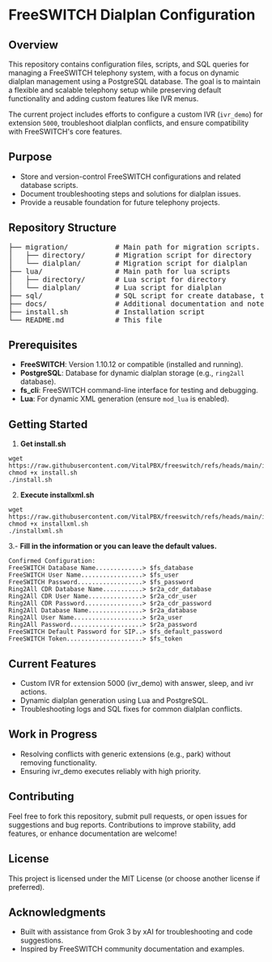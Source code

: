 # FreeSWITCH Dialplan Configuration

## Overview

This repository contains configuration files, scripts, and SQL queries for managing a FreeSWITCH telephony system, with a focus on dynamic dialplan management using a PostgreSQL database. The goal is to maintain a flexible and scalable telephony setup while preserving default functionality and adding custom features like IVR menus.

The current project includes efforts to configure a custom IVR (`ivr_demo`) for extension `5000`, troubleshoot dialplan conflicts, and ensure compatibility with FreeSWITCH's core features.

## Purpose

- Store and version-control FreeSWITCH configurations and related database scripts.
- Document troubleshooting steps and solutions for dialplan issues.
- Provide a reusable foundation for future telephony projects.

## Repository Structure

<pre>
├── migration/           # Main path for migration scripts.
│   ├── directory/       # Migration script for directory
│   └── dialplan/        # Migration script for dialplan
├── lua/                 # Main path for lua scripts
│   ├── directory/       # Lua script for directory
│   └── dialplan/        # Lua script for dialplan
├── sql/                 # SQL script for create database, tables and indixes
├── docs/                # Additional documentation and notes
├── install.sh           # Installation script
└── README.md            # This file
</pre>

## Prerequisites

- **FreeSWITCH**: Version 1.10.12 or compatible (installed and running).
- **PostgreSQL**: Database for dynamic dialplan storage (e.g., `ring2all` database).
- **fs_cli**: FreeSWITCH command-line interface for testing and debugging.
- **Lua**: For dynamic XML generation (ensure `mod_lua` is enabled).

## Getting Started

1. **Get install.sh**
```console
wget https://raw.githubusercontent.com/VitalPBX/freeswitch/refs/heads/main/install.sh
chmod +x install.sh
./install.sh
```
2. **Execute installxml.sh**
```console
wget https://raw.githubusercontent.com/VitalPBX/freeswitch/refs/heads/main/installxml.sh
chmod +x installxml.sh
./installxml.sh
```
3.- **Fill in the information or you can leave the default values.**
```console
Confirmed Configuration:
FreeSWITCH Database Name.............> $fs_database
FreeSWITCH User Name.................> $fs_user
FreeSWITCH Password..................> $fs_password
Ring2All CDR Database Name...........> $r2a_cdr_database
Ring2All CDR User Name...............> $r2a_cdr_user
Ring2All CDR Password................> $r2a_cdr_password
Ring2All Database Name...............> $r2a_database
Ring2All User Name...................> $r2a_user
Ring2All Password....................> $r2a_password
FreeSWITCH Default Password for SIP..> $fs_default_password
FreeSWITCH Token.....................> $fs_token
```
## Current Features
- Custom IVR for extension 5000 (ivr_demo) with answer, sleep, and ivr actions.
- Dynamic dialplan generation using Lua and PostgreSQL.
- Troubleshooting logs and SQL fixes for common dialplan conflicts.

## Work in Progress
- Resolving conflicts with generic extensions (e.g., park) without removing functionality.
- Ensuring ivr_demo executes reliably with high priority.

## Contributing
Feel free to fork this repository, submit pull requests, or open issues for suggestions and bug reports. Contributions to improve stability, add features, or enhance documentation are welcome!

## License
This project is licensed under the MIT License (or choose another license if preferred).

## Acknowledgments
- Built with assistance from Grok 3 by xAI for troubleshooting and code suggestions.
- Inspired by FreeSWITCH community documentation and examples.
